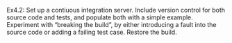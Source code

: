 Ex4.2: Set up a contiuous integration server. Include version control for both source code and tests,
and populate both with a simple example. Experiment with “breaking the build”, by either
introducing a fault into the source code or adding a failing test case. Restore the build.



